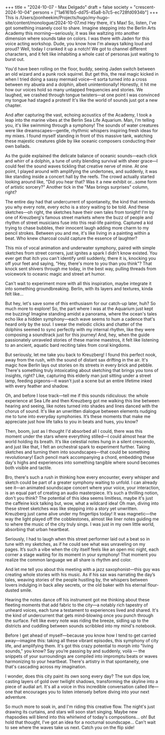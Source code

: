 +++
title = "2024-10-07 - Max Delgado"
draft = false
society = "crescent-2024-10-04"
persons = ["1a6161b5-dd75-45a8-b7c5-ec728fd0934b"]
+++
This is /Users/joonheekim/Projects/hugo/my-hugo-site/content/monologue/2024-10-07.md
Hey there, it's Max! So, listen, I've got something insanely cool to share.
Imagine stepping into the Berlin Arts Academy this morning—seriously, it was like waltzing into another dimension where sounds take on colors. I was there with Jaden for this voice acting workshop. Dude, you know how I'm always talking loud and proud? Well, today I cranked it up a notch! We got to channel different characters, and it felt like inhabiting a whole cast of personas just waiting to burst out. 

You'd have been rolling on the floor, buddy, seeing Jaden switch between an old wizard and a punk rock squirrel. But get this, the real magic kicked in when I tried doing a sassy mermaid voice—it sorta turned into a cross between my abuela and a dolphin, albeit unintentionally! Honestly, it hit me how our voices hold so many untapped frequencies and stories. We laughed, we crashed through tongue twisters—at one point I was convinced my tongue had staged a protest! It's like the world of sounds just got a new chapter.

And after capturing the vast, echoing acoustics of the Academy, I took a leap into the marine vibes at the Berlin Sea Life Aquarium. Man, I'm telling you, it's like swimming through a symphony! The sounds of water creatures were like dreamscapes—gentle, rhythmic whispers inspiring fresh ideas for my mixes. I found myself standing in front of this massive tank, watching these majestic creatures glide by like oceanic composers conducting their own ballads.

As the guide explained the delicate balance of oceanic sounds—each click and whirr of a dolphin, a tune of unity blending survival with sheer grace—I could feel the sound waves tickling that creative nerve of mine. At one point, I played around with amplifying the undertones, and suddenly, it was like standing inside a concert hall by the reefs. The crowd actually started looking around like, "Did you hear that? Was it a new exhibit or...some form of artistic sorcery?" Another tick in the "Max brings surprises" column, right?

The entire day had that undercurrent of spontaneity, the kind that reminds you why every note, every echo is a story waiting to be told. And these sketches—oh right, the sketches have their own tales from tonight! I'm by one of Kreuzberg's famous street markets where the buzz of people and rhythm of street musicians fuse into this real-life painting. Captured a kid trying to chase bubbles, their innocent laugh adding more charm to my pencil strokes. Between you and me, it's like living in a painting within a beat. Who knew charcoal could capture the essence of laughter?

This mix of vocal animation and underwater symphony, paired with simple sketches from street corners, just ignites a spark I didn’t know existed. You ever get that itch you can't identify until suddenly, there it is, knocking you off your feet and saying, "Hey, there's more to you than you think"? That knock sent shivers through me today, in the best way, pulling threads from voicework to oceanic magic and street art humor.

Can't wait to experiment more with all this inspiration, maybe integrate it into something groundbreaking. Berlin, with its layers and textures, kinda felt like...

But hey, let's save some of this enthusiasm for our catch-up later, huh? So much more to explore!
So, the part where I was at the Aquarium just kept me buzzing! Imagine standing amidst a panorama, where the ocean's tales echo like a hidden symphony—each wave seems to hum a cadence that's heard only by the soul. I swear the melodic clicks and chatter of the dolphins seemed to sync perfectly with my internal rhythm, like they were composing a soundtrack just for this journey! And, hey, when the guide passionately unraveled stories of these marine maestros, it felt like listening to an ancient, aquatic bard reciting tales from coral kingdoms.

But seriously, let me take you back to Kreuzberg! I found this perfect nook, away from the rush, with the sound of distant sax drifting in the air. It's magic how Berlin lays out stories on its streets in every brick and pebble. There's something truly intoxicating about sketching that brings you tons of insights, right? Like, capturing this elderly man just sitting under a street lamp, feeding pigeons—it wasn't just a scene but an entire lifetime inked with every feather and shadow.

Oh, and before I lose track—tell me if this sounds ridiculous: the whole experience at Sea Life and then Kreuzberg got me walking this line between hearing and seeing, like notes turned into shades and lines danced with the chorus of sound. It's like an unwritten dialogue between elements nudging me to tune into everyday symphonies. It’s these moments that make me appreciate just how life talks to you in beats and hues, you know?

Then, boom, just as I thought I'd absorbed all I could, there was this moment under the stars where everything stilled—I could almost hear the world holding its breath. It’s like celestial notes hung in a silent crescendo, and just like that, I felt an orchestral spark to experiment further. Taking sketches and turning them into soundscapes—that could be something revolutionary! Each pencil mark accompanying a chord, embedding these day's highs and experiences into something tangible where sound becomes both visible and tactile.

Bro, there's such a rush in thinking how every encounter, every whisper and sketch could be part of a greater symphony waiting to unfold. I can already see it—an animated soundscape concert where your voice, your interaction, is an equal part of creating an audio masterpiece. It’s such a thrilling notion, don't you think? The potential of this idea seems limitless, maybe it's just the caffeine kick talking but, wow, what a wildcard idea!
Oh man, diving into these street sketches was like stepping into a story yet unwritten. Kreuzberg just came alive under my fingertips today! It was magnetic—the way the light played off the cobblestones, almost like liner notes guiding me to where the music of the city truly sings. I was just in my own little world, absorbing that urban heartbeat.

Seriously, I had to laugh when this street performer laid out a beat so in tune with my sketches, as if he could see what was unraveling on my pages. It’s such a vibe when the city itself feels like an open mic night, each corner a stage waiting for its moment in your symphony! That moment you realize the common language we all share is rhythm and color.

And let me tell you about this meeting with a jazz saxophonist—this guy was creating whole stories with his music. As if his sax was narrating the day’s tales, weaving stories of the people hustling by, the whispers between lovers indulging in back alley secrets, or the old baker with his eternal flour-dusted smile.

Hearing the notes dance off his instrument got me thinking about these fleeting moments that add fabric to the city—a notably rich tapestry of unheard voices, each tune a testament to experiences lived and shared. It's the kind of undercurrent that gets mind-blowing once you punch through the surface. Felt like every note was riding the breeze, sidling up to the districts and cuddling between sounds scribbled into my mind's notebook.

Before I get ahead of myself—because you know how I tend to get carried away—imagine this: taking all these vibrant episodes, this symphony of city life, and amplifying them. It's got this crazy potential to morph into "living sounds," you know? Say you’re passing by and suddenly, voilà — the snippets of your surroundings are compiled into impromptu beats or waves harmonizing to your heartbeat. There's artistry in that spontaneity, one that's cascading across my imagination.

I wonder, does this city paint its own song every day? The sun dips low, casting layers of gold over twilight shadows, transforming the skyline into a piece of audial art. It's all a voice in this incredible conversation called life—one that encourages you to listen intensely before diving into your next adventure.

So much more to soak in, and I'm riding this creative flow. The night's just drawing its curtains, and stars will soon start singing. Maybe new rhapsodies will blend into this whirlwind of today's compositions... oh! But hold that thought, I've got an idea for a nocturnal soundscape...
Can't wait to see where the waves take us next. Catch you on the flip side!
